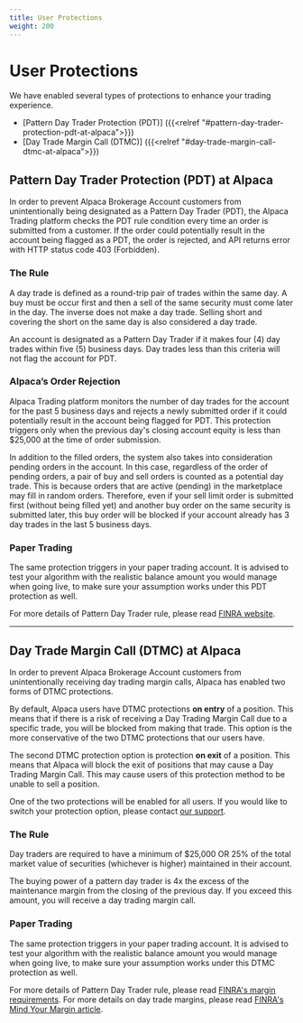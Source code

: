 ```yaml
---
title: User Protections
weight: 200
---
```

# User Protections
We have enabled several types of protections to enhance your trading experience.

* [Pattern Day Trader Protection (PDT)] ({{<relref "#pattern-day-trader-protection-pdt-at-alpaca">}})
* [Day Trade Margin Call (DTMC)] ({{<relref "#day-trade-margin-call-dtmc-at-alpaca">}})

## Pattern Day Trader Protection (PDT) at Alpaca
In order to prevent Alpaca Brokerage Account customers from unintentionally being
designated as a Pattern Day Trader (PDT), the Alpaca Trading platform checks the PDT
rule condition every time an order is submitted from a customer. If the order could potentially
result in the account being flagged as a PDT, the order is rejected, and API
returns error with HTTP status code 403 (Forbidden).

### The Rule
A day trade is defined as a round-trip pair of trades within the same day. A
buy must be occur first and then a sell of the same security must come later
in the day. The inverse does not make a day trade. Selling short and
covering the short on the same day is also considered a day trade.

An account is designated as a Pattern Day Trader if it makes four (4) day
trades within five (5) business days. Day trades less than this criteria
will not flag the account for PDT.

### Alpaca’s Order Rejection
Alpaca Trading platform monitors the number of day trades for the account
for the past 5 business days and rejects a newly submitted order if it
could potentially result in the account being flagged for PDT. This
protection triggers only when the previous day's closing account equity is less than $25,000 at
the time of order submission.

In addition to the filled orders, the system also takes into
consideration pending orders in the account. In this case, regardless of
the order of pending orders, a pair of buy and sell orders is counted as
a potential day trade. This is because orders that are active (pending)
in the marketplace may fill in random orders. Therefore, even if your
sell limit order is submitted first (without being filled yet) and
another buy order on the same security is submitted later, this buy
order will be blocked if your account already has 3 day trades in
the last 5 business days.

### Paper Trading
The same protection triggers in your paper trading account. It is
advised to test your algorithm with the realistic balance amount you
would manage when going live, to make sure your assumption works under
this PDT protection as well.

For more details of Pattern Day Trader rule, please read
[FINRA website](http://www.finra.org/investors/day-trading-margin-requirements-know-rules).

---

## Day Trade Margin Call (DTMC) at Alpaca
In order to prevent Alpaca Brokerage Account customers from unintentionally receiving day trading margin calls, Alpaca has enabled two forms of DTMC protections.

By default, Alpaca users have DTMC protections **on entry** of a position. This means that if there is a risk of receiving a Day Trading Margin Call due to a specific trade, you will be blocked from making that trade. This option is the more conservative of the two DTMC protections that our users have.

The second DTMC protection option is protection **on exit** of a position. This means that Alpaca will block the exit of positions that may cause a Day Trading Margin Call. This may cause users of this protection method to be unable to sell a position.

One of the two protections will be enabled for all users. If you would like to switch your protection option, please contact [our support](https://support.alpaca.markets/hc/en-us/requests/new).

### The Rule
Day traders are required to have a minimum of $25,000 OR 25% of the total market value of securities (whichever is higher) maintained in their account.

The buying power of a pattern day trader is 4x the excess of the maintenance margin from the closing of the previous day. If you exceed this amount, you will receive a day trading margin call.

### Paper Trading
The same protection triggers in your paper trading account. It is
advised to test your algorithm with the realistic balance amount you
would manage when going live, to make sure your assumption works under
this DTMC protection as well.

For more details of Pattern Day Trader rule, please read
[FINRA's margin requirements](http://www.finra.org/investors/day-trading-margin-requirements-know-rules).
For more details on day trade margins, please read [FINRA's Mind Your Margin article](https://www.finra.org/investors/highlights/day-traders-mind-your-margin).

